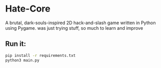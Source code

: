 # Hate-Core

A brutal, dark-souls-inspired 2D hack-and-slash game written in Python using Pygame.
was just trying stuff, so much to learn and improve

## Run it:
```bash
pip install -r requirements.txt
python3 main.py

